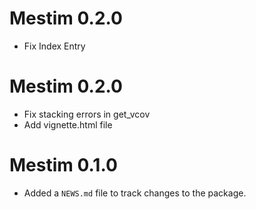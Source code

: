 # Mestim 0.2.0

* Fix Index Entry

# Mestim 0.2.0

* Fix stacking errors in get_vcov
* Add vignette.html file


# Mestim 0.1.0

* Added a `NEWS.md` file to track changes to the package.
